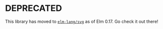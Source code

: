 # DEPRECATED

This library has moved to [`elm-lang/svg`](http://package.elm-lang.org/packages/elm-lang/html/1.0.0/) as of Elm 0.17. Go check it out there!
